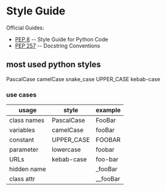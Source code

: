 # Style Guide

Official Guides:

* [PEP 8](https://www.python.org/dev/peps/pep-0008/) -- Style Guide for Python Code
* [PEP 257](https://www.python.org/dev/peps/pep-0257/) -- Docstring Conventions

## most used python styles

PascalCase
camelCase
snake_case
UPPER_CASE
kebab-case

### use cases

| usage       | style      | example  |
| ----------- | ---------- | -------- |
| class names | PascalCase | FooBar   |
| variables   | camelCase  | fooBar   |
| constant    | UPPER_CASE | FOOBAR   |
| parameter   | lowercase  | foobar   |
| URLs        | kebab-case | foo-bar  |
| hidden name |            | _fooBar  |
| class attr  |            | __fooBar |


